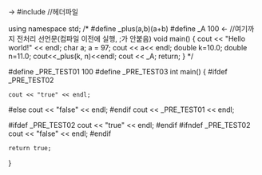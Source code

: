 -> #include<iostream> //헤더파일

using namespace std; 
/* 
#define _plus(a,b)(a+b)
#define _A 100   <-  //여기까지 전처리 선언문(컴파일 이전에 실행, ;가 안붙음)
void main()
{
    cout << "Hello world!" << endl;
     char a;
     a = 97;
     cout << a<< endl;
     double k=10.0;
     double n=11.0;
     cout<<_plus(k, n)<<endl;
     cout << _A;
     return;
}
*/

#define _PRE_TEST01 100
#define _PRE_TEST03
int main()
{
#ifdef _PRE_TEST02
    
    cout << "true" << endl;
#else
    cout << "false" << endl;
#endif
    cout << _PRE_TEST01 << endl;

#ifdef _PRE_TEST02
       cout << "true" << endl;
#endif
#ifndef _PRE_TEST02
    cout << "false" << endl;
#endif

    return true;
}

